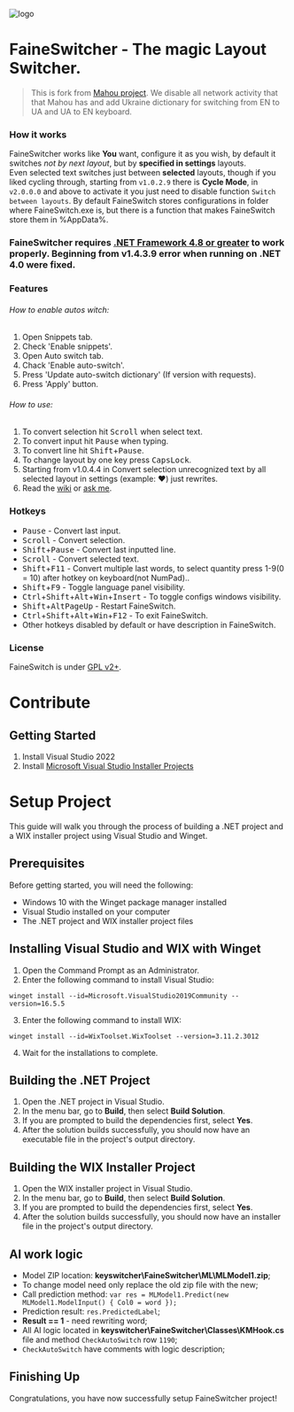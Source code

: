 ![logo](FaineSwitch.ico)

# FaineSwitcher - The magic Layout Switcher.

> This is fork from [Mahou project](https://github.com/BladeMight/Mahou). We disable all network activity that that Mahou has and add Ukraine dictionary for switching from EN to UA and UA to EN keyboard.

### How it works
FaineSwitcher works like **You** want, configure it as you wish, by default it switches *not by next layout*, but by **specified in settings** layouts.\
Even selected text switches just between **selected** layouts, though if you liked cycling through, starting from `v1.0.2.9` there is **Cycle Mode**, in `v2.0.0.0` and above to activate it you just need to disable function `Switch between layouts`. By default FaineSwitch stores configurations in folder where FaineSwitch.exe is, but there is a function that makes FaineSwitch store them in %AppData%.

### FaineSwitcher requires [.NET Framework 4.8 or greater](https://www.microsoft.com/en-US/download/details.aspx?id=17718) to work properly. Beginning from v1.4.3.9 error when running on .NET 4.0 were fixed.

### Features

###### How to enable autos witch:
1. Open Snippets tab.
2. Check 'Enable snippets'.
3. Open Auto switch tab.
4. Chack 'Enable auto-switch'.
5. Press 'Update auto-switch dictionary' (If version with requests).
6. Press 'Apply' button.

###### How to use:
1. To convert selection hit <kbd>Scroll</kbd> when select text.
2. To convert input hit <kbd>Pause</kbd> when typing.
3. To convert line hit <kbd>Shift</kbd>+<kbd>Pause</kbd>.
4. To change layout by one key press <kbd>CapsLock</kbd>.
5. Starting from v1.0.4.4 in Convert selection unrecognized text by all selected layout in settings (example: ♥) just rewrites.
6. Read the [wiki]() or [ask me](#license).

### Hotkeys
- <kbd>Pause</kbd> - Convert last input.
- <kbd>Scroll</kbd> - Convert selection.
- <kbd>Shift</kbd>+<kbd>Pause</kbd> - Convert last inputted line.
- <kbd>Scroll</kbd> - Convert selected text.
- <kbd>Shift</kbd>+<kbd>F11</kbd> - Convert multiple last words, to select quantity press 1-9(0 = 10) after hotkey on keyboard(not NumPad)..
- <kbd>Shift</kbd>+<kbd>F9</kbd> - Toggle language panel visibility.
- <kbd>Ctrl</kbd>+<kbd>Shift</kbd>+<kbd>Alt</kbd>+<kbd>Win</kbd>+<kbd>Insert</kbd> - To toggle configs windows visibility.
- <kbd>Shift</kbd>+<kbd>Alt</kbd><kbd>PageUp</kbd> - Restart FaineSwitch.
- <kbd>Ctrl</kbd>+<kbd>Shift</kbd>+<kbd>Alt</kbd>+<kbd>Win</kbd>+<kbd>F12</kbd> - To exit FaineSwitch.
- Other hotkeys disabled by default or have description in FaineSwitch.

### License
FaineSwitch is under [GPL v2+]().

# Contribute

## Getting Started

1. Install Visual Studio 2022
2. Install [Microsoft Visual Studio Installer Projects](https://marketplace.visualstudio.com/items?itemName=VisualStudioClient.MicrosoftVisualStudio2022InstallerProjects)

# Setup Project

This guide will walk you through the process of building a .NET project and a WIX installer project using Visual Studio and Winget. 

## Prerequisites 

Before getting started, you will need the following: 

- Windows 10 with the Winget package manager installed 
- Visual Studio installed on your computer
- The .NET project and WIX installer project files

## Installing Visual Studio and WIX with Winget 

1. Open the Command Prompt as an Administrator. 
2. Enter the following command to install Visual Studio: 

`winget install --id=Microsoft.VisualStudio2019Community --version=16.5.5`

3. Enter the following command to install WIX: 

`winget install --id=WixToolset.WixToolset --version=3.11.2.3012`

4. Wait for the installations to complete. 

## Building the .NET Project 

1. Open the .NET project in Visual Studio. 
2. In the menu bar, go to **Build**, then select **Build Solution**. 
3. If you are prompted to build the dependencies first, select **Yes**. 
4. After the solution builds successfully, you should now have an executable file in the project's output directory. 

## Building the WIX Installer Project 

1. Open the WIX installer project in Visual Studio. 
2. In the menu bar, go to **Build**, then select **Build Solution**. 
3. If you are prompted to build the dependencies first, select **Yes**. 
4. After the solution builds successfully, you should now have an installer file in the project's output directory. 

## AI work logic

- Model ZIP location: **keyswitcher\FaineSwitcher\ML\MLModel1.zip**;
- To change model need only replace the old zip file with the new;
- Call prediction method: `var res = MLModel1.Predict(new MLModel1.ModelInput() { Col0 = word });`
- Prediction result: `res.PredictedLabel`;
- **Result == 1** - need rewriting word;
- All AI logic located in **keyswitcher\FaineSwitcher\Classes\KMHook.cs** file and method `CheckAutoSwitch` row `1190`;
- `CheckAutoSwitch` have comments with logic description;

## Finishing Up 

Congratulations, you have now successfully setup FaineSwitcher project!